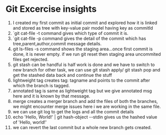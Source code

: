 # Git Excercise insights

1. I created my first commit as initial commit and explored how it is linked and stored as tree with key-value pair model having key as commitId
2. `git cat-file -t <commit id> command gives which type of commit it is.
3. `git cat-file -p <commit id> command gives the detail of the commit which has tree,parent,author,commit message details.
4. git ls-files -s command shows the staging area...once first commit is done, it is never empty. if we run git reset then staging area uncommited files get rejected.
5.  git stash can be handful is half work is done and we have to switch to new branch for other task, we can use git stash apply/ git stash pop and get the stashed data back and continue the stuff
6. lightweight tag creates tag: tagname and points to the commit after which the branch is tagged.
7. annotated tag is same as lightweight tag but we give annotated msg here and it is known by that message.
8. merge creates a merger branch and add the files of both the branches,  we might encounter merge issues here i we are working in the same file.
9. we can use git log to get the logs and all the commit details
10. echo 'Hello, World!' | git hash-object --stdin gives us the hashed value of 'Hello, world!'
11. we can revert the last commit but a whole new branch gets created.